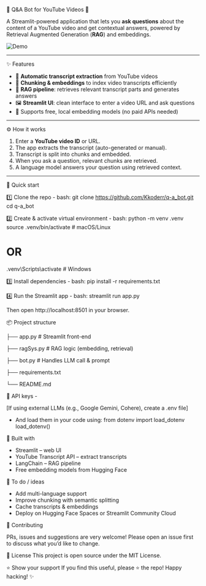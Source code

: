 🤖 Q&A Bot for YouTube Videos 🎥

A Streamlit-powered application that lets you **ask questions** about the content of a YouTube video and get contextual answers, powered by Retrieval Augmented Generation (**RAG**) and embeddings.

![Demo](https://github.com/Kkoderr/q-a_bot/assets/merged.gif) 

---

✨ Features
- 📜 **Automatic transcript extraction** from YouTube videos  
- 🧩 **Chunking & embeddings** to index video transcripts efficiently  
- 🧠 **RAG pipeline**: retrieves relevant transcript parts and generates answers  
- 🖼 **Streamlit UI**: clean interface to enter a video URL and ask questions  
- 🧪 Supports free, local embedding models (no paid APIs needed)

---

⚙️ How it works
1. Enter a **YouTube video ID** or URL.
2. The app extracts the transcript (auto-generated or manual).
3. Transcript is split into chunks and embedded.
4. When you ask a question, relevant chunks are retrieved.
5. A language model answers your question using retrieved context.

---

🚀 Quick start

1️⃣ Clone the repo -
  bash:
  git clone https://github.com/Kkoderr/q-a_bot.git
  cd q-a_bot
  
2️⃣ Create & activate virtual environment -
  bash:
  python -m venv .venv
  source .venv/bin/activate  # macOS/Linux
  # OR
  .venv\Scripts\activate     # Windows
  
3️⃣ Install dependencies -
  bash:
  pip install -r requirements.txt

4️⃣ Run the Streamlit app -
  bash:
  streamlit run app.py
  
  Then open http://localhost:8501 in your browser.

📦 Project structure

├── app.py               # Streamlit front-end

├── ragSys.py            # RAG logic (embedding, retrieval)

├── bot.py               # Handles LLM call & prompt

├── requirements.txt

└── README.md

🔑 API keys -

[If using external LLMs (e.g., Google Gemini, Cohere), create a .env file]
  
- And load them in your code using:
    from dotenv import load_dotenv
    load_dotenv()

🧠 Built with

- Streamlit – web UI
- YouTube Transcript API – extract transcripts
- LangChain – RAG pipeline
- Free embedding models from Hugging Face

📍 To do / ideas

 - Add multi-language support
 - Improve chunking with semantic splitting
 - Cache transcripts & embeddings
 - Deploy on Hugging Face Spaces or Streamlit Community Cloud

🤝 Contributing

PRs, issues and suggestions are very welcome!
Please open an issue first to discuss what you’d like to change.

📄 License
This project is open source under the MIT License.

⭐️ Show your support
If you find this useful, please ⭐️ the repo!
Happy hacking! ✨
